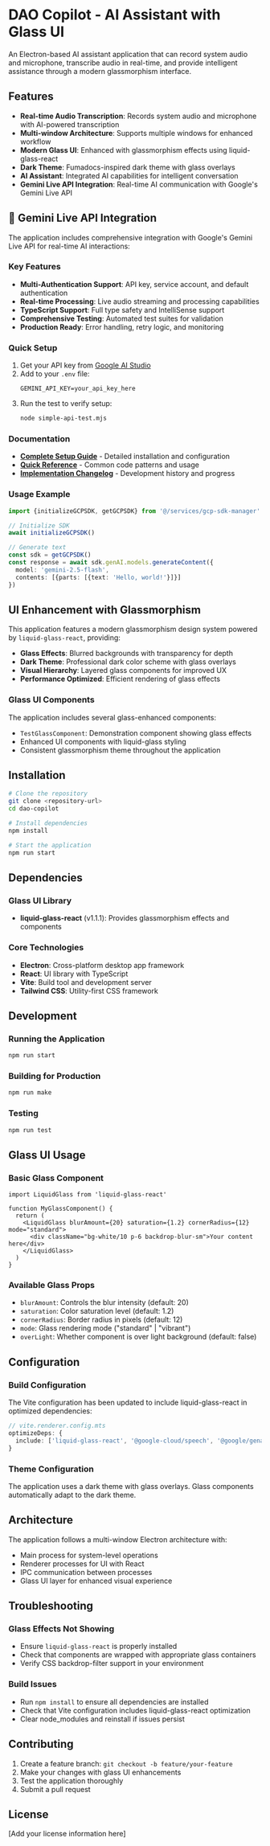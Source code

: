 # DAO Copilot - AI Assistant with Glass UI

An Electron-based AI assistant application that can record system audio and microphone, transcribe audio in real-time, and provide intelligent assistance through a modern glassmorphism interface.

## Features

- **Real-time Audio Transcription**: Records system audio and microphone with AI-powered transcription
- **Multi-window Architecture**: Supports multiple windows for enhanced workflow
- **Modern Glass UI**: Enhanced with glassmorphism effects using liquid-glass-react
- **Dark Theme**: Fumadocs-inspired dark theme with glass overlays
- **AI Assistant**: Integrated AI capabilities for intelligent conversation
- **Gemini Live API Integration**: Real-time AI communication with Google's Gemini Live API

## 🚀 Gemini Live API Integration

The application includes comprehensive integration with Google's Gemini Live API for real-time AI interactions:

### Key Features

- **Multi-Authentication Support**: API key, service account, and default authentication
- **Real-time Processing**: Live audio streaming and processing capabilities
- **TypeScript Support**: Full type safety and IntelliSense support
- **Comprehensive Testing**: Automated test suites for validation
- **Production Ready**: Error handling, retry logic, and monitoring

### Quick Setup

1. Get your API key from [Google AI Studio](https://aistudio.google.com/app/apikey)
2. Add to your `.env` file:
   ```env
   GEMINI_API_KEY=your_api_key_here
   ```
3. Run the test to verify setup:
   ```bash
   node simple-api-test.mjs
   ```

### Documentation

- **[Complete Setup Guide](./docs/GCP_SDK_SETUP_GUIDE.md)** - Detailed installation and configuration
- **[Quick Reference](./docs/GCP_SDK_QUICK_REFERENCE.md)** - Common code patterns and usage
- **[Implementation Changelog](./docs/GCP_SDK_CHANGELOG.md)** - Development history and progress

### Usage Example

```typescript
import {initializeGCPSDK, getGCPSDK} from '@/services/gcp-sdk-manager'

// Initialize SDK
await initializeGCPSDK()

// Generate text
const sdk = getGCPSDK()
const response = await sdk.genAI.models.generateContent({
  model: 'gemini-2.5-flash',
  contents: [{parts: [{text: 'Hello, world!'}]}]
})
```

## UI Enhancement with Glassmorphism

This application features a modern glassmorphism design system powered by `liquid-glass-react`, providing:

- **Glass Effects**: Blurred backgrounds with transparency for depth
- **Dark Theme**: Professional dark color scheme with glass overlays
- **Visual Hierarchy**: Layered glass components for improved UX
- **Performance Optimized**: Efficient rendering of glass effects

### Glass UI Components

The application includes several glass-enhanced components:

- `TestGlassComponent`: Demonstration component showing glass effects
- Enhanced UI components with liquid-glass styling
- Consistent glassmorphism theme throughout the application

## Installation

```bash
# Clone the repository
git clone <repository-url>
cd dao-copilot

# Install dependencies
npm install

# Start the application
npm run start
```

## Dependencies

### Glass UI Library

- **liquid-glass-react** (v1.1.1): Provides glassmorphism effects and components

### Core Technologies

- **Electron**: Cross-platform desktop app framework
- **React**: UI library with TypeScript
- **Vite**: Build tool and development server
- **Tailwind CSS**: Utility-first CSS framework

## Development

### Running the Application

```bash
npm run start
```

### Building for Production

```bash
npm run make
```

### Testing

```bash
npm run test
```

## Glass UI Usage

### Basic Glass Component

```tsx
import LiquidGlass from 'liquid-glass-react'

function MyGlassComponent() {
  return (
    <LiquidGlass blurAmount={20} saturation={1.2} cornerRadius={12} mode="standard">
      <div className="bg-white/10 p-6 backdrop-blur-sm">Your content here</div>
    </LiquidGlass>
  )
}
```

### Available Glass Props

- `blurAmount`: Controls the blur intensity (default: 20)
- `saturation`: Color saturation level (default: 1.2)
- `cornerRadius`: Border radius in pixels (default: 12)
- `mode`: Glass rendering mode ("standard" | "vibrant")
- `overLight`: Whether component is over light background (default: false)

## Configuration

### Build Configuration

The Vite configuration has been updated to include liquid-glass-react in optimized dependencies:

```typescript
// vite.renderer.config.mts
optimizeDeps: {
  include: ['liquid-glass-react', '@google-cloud/speech', '@google/genai'],
}
```

### Theme Configuration

The application uses a dark theme with glass overlays. Glass components automatically adapt to the dark theme.

## Architecture

The application follows a multi-window Electron architecture with:

- Main process for system-level operations
- Renderer processes for UI with React
- IPC communication between processes
- Glass UI layer for enhanced visual experience

## Troubleshooting

### Glass Effects Not Showing

- Ensure `liquid-glass-react` is properly installed
- Check that components are wrapped with appropriate glass containers
- Verify CSS backdrop-filter support in your environment

### Build Issues

- Run `npm install` to ensure all dependencies are installed
- Check that Vite configuration includes liquid-glass-react optimization
- Clear node_modules and reinstall if issues persist

## Contributing

1. Create a feature branch: `git checkout -b feature/your-feature`
2. Make your changes with glass UI enhancements
3. Test the application thoroughly
4. Submit a pull request

## License

[Add your license information here]
